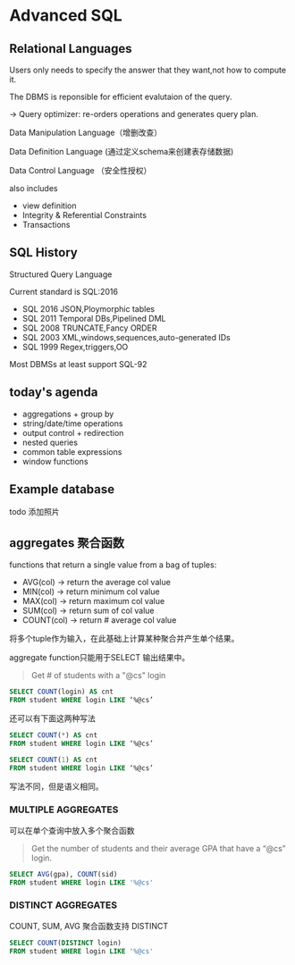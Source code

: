 # Advanced SQL

## Relational Languages

Users only needs to specify the answer that they want,not how to compute it.

The DBMS is reponsible for efficient evalutaion of the query.

-> Query optimizer: re-orders operations and generates query plan.



Data Manipulation Language（增删改查）

Data Definition Language (通过定义schema来创建表存储数据)

Data Control Language （安全性授权）

also includes

- view definition
- Integrity & Referential Constraints
- Transactions

## SQL History

Structured Query Language

Current standard is SQL:2016

- SQL 2016  JSON,Ploymorphic tables
- SQL 2011 Temporal DBs,Pipelined DML
- SQL 2008 TRUNCATE,Fancy ORDER
- SQL 2003 XML,windows,sequences,auto-generated IDs
- SQL 1999  Regex,triggers,OO

Most DBMSs at least support SQL-92

## today's agenda

- aggregations + group by
- string/date/time operations
- output control + redirection
- nested queries
- common table expressions
- window functions

## Example database

todo 添加照片

## aggregates 聚合函数

functions that return a single value from a bag of tuples:

- AVG(col)  -> return the average col value
- MIN(col)  -> return minimum col value
- MAX(col)  -> return maximum col value
- SUM(col)  -> return sum of col value
- COUNT(col)  -> return # average col value

将多个tuple作为输入，在此基础上计算某种聚合并产生单个结果。

aggregate function只能用于SELECT 输出结果中。

> Get # of students with a "@cs" login

```sql
SELECT COUNT(login) AS cnt
FROM student WHERE login LIKE ‘%@cs’
```

还可以有下面这两种写法

```sql
SELECT COUNT(*) AS cnt
FROM student WHERE login LIKE ‘%@cs’
```

```sql
SELECT COUNT(1) AS cnt
FROM student WHERE login LIKE ‘%@cs’
```

写法不同，但是语义相同。

### MULTIPLE AGGREGATES 

可以在单个查询中放入多个聚合函数

> Get the number of students and their average GPA that have a “@cs” login.

```SQL
SELECT AVG(gpa), COUNT(sid)
FROM student WHERE login LIKE '%@cs'
```

### DISTINCT AGGREGATES

COUNT, SUM, AVG 聚合函数支持 DISTINCT

```sql
SELECT COUNT(DISTINCT login)
FROM student WHERE login LIKE '%@cs'
```

